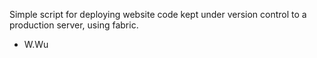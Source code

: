 Simple script for deploying website code kept under version control to a production server, using fabric.

- W.Wu
